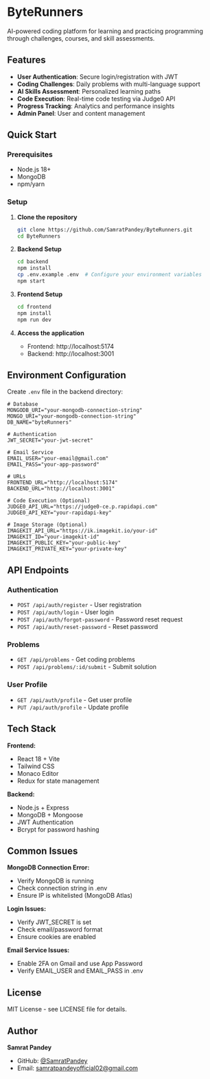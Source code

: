 # ByteRunners

AI-powered coding platform for learning and practicing programming through challenges, courses, and skill assessments.

## Features

- **User Authentication**: Secure login/registration with JWT
- **Coding Challenges**: Daily problems with multi-language support
- **AI Skills Assessment**: Personalized learning paths
- **Code Execution**: Real-time code testing via Judge0 API
- **Progress Tracking**: Analytics and performance insights
- **Admin Panel**: User and content management

## Quick Start

### Prerequisites
- Node.js 18+
- MongoDB
- npm/yarn

### Setup

1. **Clone the repository**
   ```bash
   git clone https://github.com/SamratPandey/ByteRunners.git
   cd ByteRunners
   ```

2. **Backend Setup**
   ```bash
   cd backend
   npm install
   cp .env.example .env  # Configure your environment variables
   npm start
   ```

3. **Frontend Setup**
   ```bash
   cd frontend
   npm install
   npm run dev
   ```

4. **Access the application**
   - Frontend: http://localhost:5174
   - Backend: http://localhost:3001

## Environment Configuration

Create `.env` file in the backend directory:

```env
# Database
MONGODB_URI="your-mongodb-connection-string"
MONGO_URI="your-mongodb-connection-string"
DB_NAME="byteRunners"

# Authentication
JWT_SECRET="your-jwt-secret"

# Email Service
EMAIL_USER="your-email@gmail.com"
EMAIL_PASS="your-app-password"

# URLs
FRONTEND_URL="http://localhost:5174"
BACKEND_URL="http://localhost:3001"

# Code Execution (Optional)
JUDGE0_API_URL="https://judge0-ce.p.rapidapi.com"
JUDGE0_API_KEY="your-rapidapi-key"

# Image Storage (Optional)
IMAGEKIT_API_URL="https://ik.imagekit.io/your-id"
IMAGEKIT_ID="your-imagekit-id"
IMAGEKIT_PUBLIC_KEY="your-public-key"
IMAGEKIT_PRIVATE_KEY="your-private-key"
```

## API Endpoints

### Authentication
- `POST /api/auth/register` - User registration
- `POST /api/auth/login` - User login
- `POST /api/auth/forgot-password` - Password reset request
- `POST /api/auth/reset-password` - Reset password

### Problems
- `GET /api/problems` - Get coding problems
- `POST /api/problems/:id/submit` - Submit solution

### User Profile
- `GET /api/auth/profile` - Get user profile
- `PUT /api/auth/profile` - Update profile

## Tech Stack

**Frontend:**
- React 18 + Vite
- Tailwind CSS
- Monaco Editor
- Redux for state management

**Backend:**
- Node.js + Express
- MongoDB + Mongoose
- JWT Authentication
- Bcrypt for password hashing

## Common Issues

**MongoDB Connection Error:**
- Verify MongoDB is running
- Check connection string in .env
- Ensure IP is whitelisted (MongoDB Atlas)

**Login Issues:**
- Verify JWT_SECRET is set
- Check email/password format
- Ensure cookies are enabled

**Email Service Issues:**
- Enable 2FA on Gmail and use App Password
- Verify EMAIL_USER and EMAIL_PASS in .env

## License

MIT License - see LICENSE file for details.

## Author

**Samrat Pandey**
- GitHub: [@SamratPandey](https://github.com/SamratPandey)
- Email: samratpandeyofficial02@gmail.com
